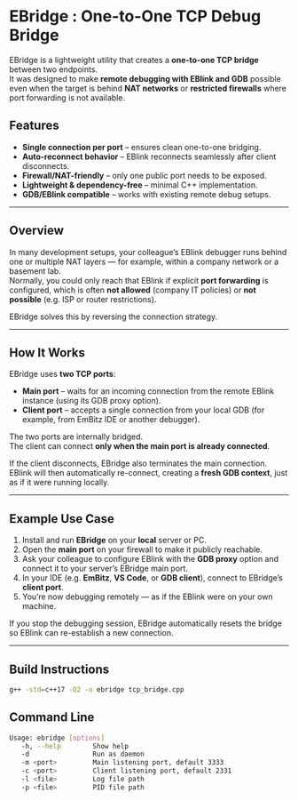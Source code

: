 # EBridge : One-to-One TCP Debug Bridge

EBridge is a lightweight utility that creates a **one-to-one TCP bridge** between two endpoints.  
It was designed to make **remote debugging with EBlink and GDB** possible even when the target
is behind **NAT networks** or **restricted firewalls** where port forwarding is not available.

## Features

-  **Single connection per port** – ensures clean one-to-one bridging.  
-  **Auto-reconnect behavior** – EBlink reconnects seamlessly after client disconnects.  
-  **Firewall/NAT-friendly** – only one public port needs to be exposed.  
-  **Lightweight & dependency-free** – minimal C++ implementation.  
-  **GDB/EBlink compatible** – works with existing remote debug setups.

---

## Overview

In many development setups, your colleague’s EBlink debugger runs behind one or multiple
NAT layers — for example, within a company network or a basement lab.  
Normally, you could only reach that EBlink if explicit **port forwarding** is configured,
which is often **not allowed** (company IT policies) or **not possible** (e.g. ISP or router
restrictions).

EBridge solves this by reversing the connection strategy.

---

## How It Works

EBridge uses **two TCP ports**:

- **Main port** – waits for an incoming connection from the remote EBlink instance (using its GDB proxy option).  
- **Client port** – accepts a single connection from your local GDB (for example, from EmBitz IDE or another debugger).

The two ports are internally bridged.  
The client can connect **only when the main port is already connected**.

If the client disconnects, EBridge also terminates the main connection.  
EBlink will then automatically re-connect, creating a **fresh GDB context**, just as if it were running locally.

---

## Example Use Case

1. Install and run **EBridge** on your **local** server or PC.  
2. Open the **main port** on your firewall to make it publicly reachable.  
3. Ask your colleague to configure EBlink with the **GDB proxy** option and connect it to your server’s EBridge main port.  
4. In your IDE (e.g. **EmBitz**, **VS Code**, or **GDB client**), connect to EBridge’s **client port**.  
5. You’re now debugging remotely — as if the EBlink were on your own machine.

If you stop the debugging session, EBridge automatically resets the bridge so EBlink can
re-establish a new connection.


---

## Build Instructions
```bash
g++ -std=c++17 -O2 -o ebridge tcp_bridge.cpp
```

## Command Line

```bash
Usage: ebridge [options]
   -h, --help        Show help
   -d                Run as daemon
   -m <port>         Main listening port, default 3333
   -c <port>         Client listening port, default 2331
   -l <file>         Log file path
   -p <file>         PID file path
